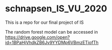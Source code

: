 # schnapsen_IS_VU_2020
This is a repo for our final project of IS 

The random forest model can be accessed in https://drive.google.com/open?id=1BPaHjVhdkZB6Jv9YYDMp6VBmzETiofTh
